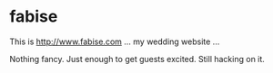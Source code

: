fabise
======

This is http://www.fabise.com ... my wedding website ...

Nothing fancy. Just enough to get guests excited. Still hacking on it.
